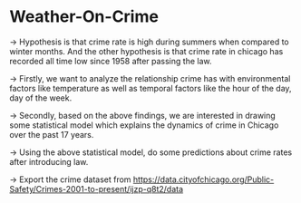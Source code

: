 # Weather-On-Crime

→ Hypothesis is that crime rate is high during summers when compared to winter months. And the other hypothesis is that crime rate in chicago has recorded all time low since 1958 after passing the law.

→ Firstly, we want to analyze the relationship crime has with environmental factors like temperature as well as temporal factors like the hour of the day, day of the week.

→ Secondly, based on the above findings, we are interested in drawing some statistical  model which explains the dynamics of crime in Chicago over the past 17 years.

→  Using the above statistical model, do some predictions about crime rates after introducing law.

→  Export the crime dataset from  https://data.cityofchicago.org/Public-Safety/Crimes-2001-to-present/ijzp-q8t2/data
